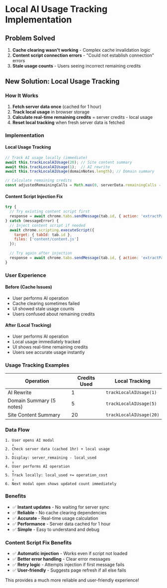 # Local AI Usage Tracking Implementation

## Problem Solved
1. **Cache clearing wasn't working** - Complex cache invalidation logic
2. **Content script connection errors** - "Could not establish connection" errors
3. **Stale usage counts** - Users seeing incorrect remaining credits

## New Solution: Local Usage Tracking

### **How It Works**
1. **Fetch server data once** (cached for 1 hour)
2. **Track local usage** in browser storage
3. **Calculate real-time remaining credits** = server credits - local usage
4. **Reset local tracking** when fresh server data is fetched

### **Implementation**

#### **Local Usage Tracking**
```javascript
// Track AI usage locally (immediate)
await this.trackLocalAIUsage(20); // Site content summary
await this.trackLocalAIUsage(1);  // AI rewrite
await this.trackLocalAIUsage(domainNotes.length); // Domain summary

// Calculate remaining credits
const adjustedRemainingCalls = Math.max(0, serverData.remainingCalls - localUsage.usageCount);
```

#### **Content Script Injection Fix**
```javascript
try {
  // Try existing content script first
  response = await chrome.tabs.sendMessage(tab.id, { action: 'extractPageContent' });
} catch (messageError) {
  // Inject content script if needed
  await chrome.scripting.executeScript({
    target: { tabId: tab.id },
    files: ['content/content.js']
  });
  
  // Try again after injection
  response = await chrome.tabs.sendMessage(tab.id, { action: 'extractPageContent' });
}
```

### **User Experience**

#### **Before (Cache Issues)**
- User performs AI operation
- Cache clearing sometimes failed
- UI showed stale usage counts
- Users confused about remaining credits

#### **After (Local Tracking)**
- User performs AI operation
- Local usage immediately tracked
- UI shows real-time remaining credits
- Users see accurate usage instantly

### **Usage Tracking Examples**

| Operation | Credits Used | Local Tracking |
|-----------|-------------|----------------|
| AI Rewrite | 1 | `trackLocalAIUsage(1)` |
| Domain Summary (5 notes) | 5 | `trackLocalAIUsage(5)` |
| Site Content Summary | 20 | `trackLocalAIUsage(20)` |

### **Data Flow**

```
1. User opens AI modal
   ↓
2. Check server data (cached 1hr) + local usage
   ↓
3. Display: server_remaining - local_used
   ↓
4. User performs AI operation
   ↓
5. Track locally: local_used += operation_cost
   ↓
6. Next modal open shows updated count immediately
```

### **Benefits**
- ✅ **Instant updates** - No waiting for server sync
- ✅ **Reliable** - No cache clearing dependencies  
- ✅ **Accurate** - Real-time usage calculation
- ✅ **Performance** - Server data cached for 1 hour
- ✅ **Simple** - Easy to understand and debug

### **Content Script Fix Benefits**
- ✅ **Automatic injection** - Works even if script not loaded
- ✅ **Better error handling** - Clear error messages
- ✅ **Retry logic** - Attempts injection if first message fails
- ✅ **User-friendly** - Suggests page refresh if all else fails

This provides a much more reliable and user-friendly experience!
